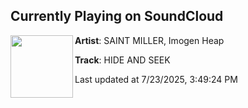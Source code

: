 ## Currently Playing on SoundCloud

[<img align="left" width="100" src="https://i1.sndcdn.com/artworks-octdoziRGvV59trA-Je8S0Q-t500x500.png">](https://soundcloud.com/saint-baek/30af48dd-efdf-4861-9183-fdf5b6e6c430?in=saxurn/sets/zip-unzip/)

**Artist**: SAINT MILLER, Imogen Heap 

**Track**: HIDE AND SEEK

Last updated at 7/23/2025, 3:49:24 PM
